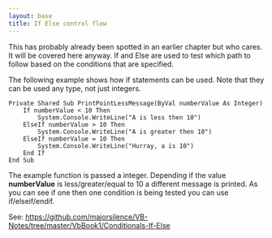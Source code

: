 ```yaml
---
layout: base
title: If Else control flow
---
```


This has probably already been spotted in an earlier chapter but who cares.  It will be covered here anyway.  If and Else are used to test which path to follow based on the conditions that are specified.

The following example shows how if statements can be used.  Note that they can be used any type, not just integers. 

```vb.net
Private Shared Sub PrintPointLessMessage(ByVal numberValue As Integer)
	If numberValue < 10 Then
		System.Console.WriteLine("A is less then 10")
	ElseIf numberValue > 10 Then
		System.Console.WriteLine("A is greater then 10")
	ElseIf numberValue = 10 Then
		System.Console.WriteLine("Hurray, a is 10")
	End If
End Sub
```

The example function is passed a integer.  Depending if the value __numberValue__ is less/greater/equal to 10 a different message is printed.  As you can see if one then one condition is being tested you can use if/elseif/endif.


See: https://github.com/majorsilence/VB-Notes/tree/master/VbBook1/Conditionals-If-Else